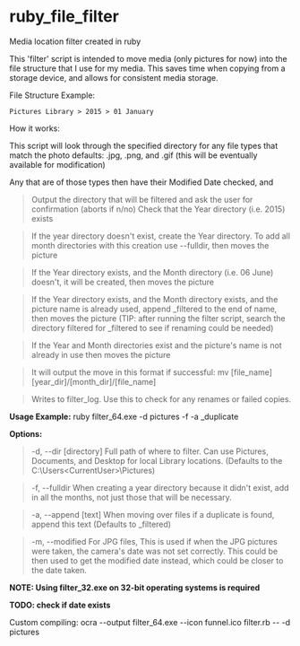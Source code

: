 # ruby_file_filter
Media location filter created in ruby

This 'filter' script is intended to move media (only pictures for now) into the file structure that I use for my media. This saves time when copying from a storage device, and allows for consistent media storage.

File Structure Example:

    Pictures Library > 2015 > 01 January

How it works:

This script will look through the specified directory for any file types that match the photo defaults: .jpg, .png, and .gif (this will be eventually available for modification)

Any that are of those types then have their Modified Date checked, and
  > Output the directory that will be filtered and ask the user for confirmation (aborts if n/no)
  > Check that the Year directory (i.e. 2015) exists

  >If the year directory doesn't exist, create the Year directory. To add all month directories with this creation use --fulldir, then moves the picture

  > If the Year directory exists, and the Month directory (i.e. 06 June) doesn't, it will be created, then moves the picture

  > If the Year directory exists, and the Month directory exists, and the picture name is already used, append _filtered to the end of name, then moves the picture (TIP: after running the filter script, search the directory filtered for _filtered to see if renaming could be needed)

  > If the Year and Month directories exist and the picture's name is not already in use then moves the picture

  > It will output the move in this format if successful: mv [file_name] [year_dir]/[month_dir]/[file_name]

  >Writes to filter_log. Use this to check for any renames or failed copies.


**Usage Example:** ruby filter_64.exe -d pictures -f -a _duplicate

**Options:**

  > -d, --dir [directory] Full path of where to filter. Can use Pictures, Documents, and Desktop for local Library locations. (Defaults to the C:\Users\<CurrentUser>\Pictures)

  > -f, --fulldir When creating a year directory because it didn't exist, add in all the months, not just those that will be necessary.

  > -a, --append [text] When moving over files if a duplicate is found, append this text (Defaults to _filtered)

  > -m, --modified For JPG files, This is used if when the JPG pictures were taken, the camera's date was not set correctly. This could be then used to get the modified date instead, which could be closer to the date taken.

**NOTE: Using filter_32.exe on 32-bit operating systems is required**

**TODO: check if date exists**

Custom compiling: ocra --output filter_64.exe --icon funnel.ico filter.rb -- -d pictures
